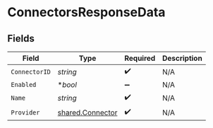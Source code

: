 # ConnectorsResponseData


## Fields

| Field                                                       | Type                                                        | Required                                                    | Description                                                 |
| ----------------------------------------------------------- | ----------------------------------------------------------- | ----------------------------------------------------------- | ----------------------------------------------------------- |
| `ConnectorID`                                               | *string*                                                    | :heavy_check_mark:                                          | N/A                                                         |
| `Enabled`                                                   | **bool*                                                     | :heavy_minus_sign:                                          | N/A                                                         |
| `Name`                                                      | *string*                                                    | :heavy_check_mark:                                          | N/A                                                         |
| `Provider`                                                  | [shared.Connector](../../../pkg/models/shared/connector.md) | :heavy_check_mark:                                          | N/A                                                         |